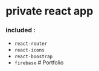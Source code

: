 <!--
- Author : Sakib Siddiqi Supto
- Email : sakibsiddiqi15@gmail.com / sakibsiddiqisupto@gmail.com
 -->

# private react app

### included :

- `react-router`
- `react-icons`
- `react-boostrap`
- `firebase`
#   P o r t f o l i o  
 